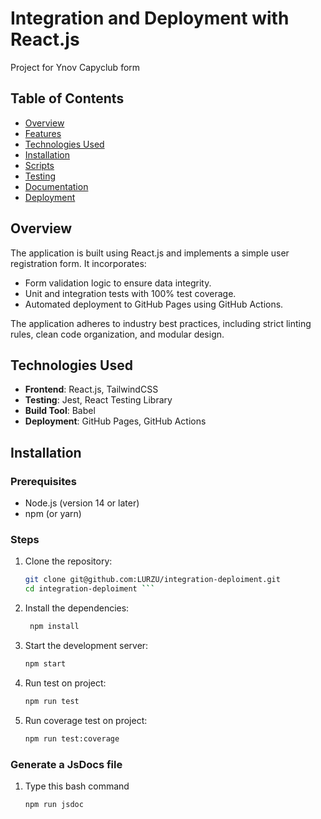 # Integration and Deployment with React.js

Project for Ynov Capyclub form
## Table of Contents

- [Overview](#overview)
- [Features](#features)
- [Technologies Used](#technologies-used)
- [Installation](#installation)
- [Scripts](#scripts)
- [Testing](#testing)
- [Documentation](#documentation)
- [Deployment](#deployment)

## Overview

The application is built using React.js and implements a simple user registration form. It incorporates:
- Form validation logic to ensure data integrity.
- Unit and integration tests with 100% test coverage.
- Automated deployment to GitHub Pages using GitHub Actions.

The application adheres to industry best practices, including strict linting rules, clean code organization, and modular design.

## Technologies Used

- **Frontend**: React.js, TailwindCSS
- **Testing**: Jest, React Testing Library
- **Build Tool**: Babel
- **Deployment**: GitHub Pages, GitHub Actions

## Installation

### Prerequisites

- Node.js (version 14 or later)
- npm (or yarn)

### Steps

1. Clone the repository:
   ```bash
   git clone git@github.com:LURZU/integration-deploiment.git
   cd integration-deploiment ```
2. Install the dependencies:
   ```bash
    npm install
    ```
3. Start the development server:
    ```bash
    npm start
    ```
4. Run test on project:
    ```bash
    npm run test
    ```
5. Run coverage test on project:
    ```bash
    npm run test:coverage
    ```

### Generate a JsDocs file
1. Type this bash command
    ```bash
    npm run jsdoc
    ```